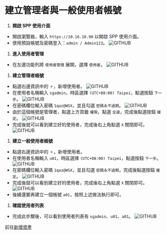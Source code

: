 # 建立管理者與一般使用者帳號

1. **開啟 SPP 使用介面**
  - 開啟瀏覽器，輸入 `https://10.16.10.90` 以開啟 SPP 使用介面。
  - 使用預設帳號及密碼登入：`admin / Admin123`。
  ![GITHUB](/images/spp/spp_web/1.png "SPP 使用介面")

1. **進入使用者管理**
  - 在左邊功能列將 `使用者管理` 展開，選擇 `使用者`。
  ![GITHUB](/images/spp/spp_user/1.png "使用者")

1. **建立管理者帳號**
  - 點選右邊資訊中的 `＋`，新增使用者。
  ![GITHUB](/images/spp/spp_user/2.png "新增使用者")
  - 在使用者名稱輸入 `sgadmin`，時區選擇 `(UTC+08:00) Taipei`，點選按鈕 `下一步`。
 ![GITHUB](/images/spp/spp_user/3.png "使用者名稱")
  - 在密碼欄位輸入密碼 `1qaz@WSX`，並且勾選 `密碼永不過期`。
  ![GITHUB](/images/spp/spp_user/4.png "輸入密碼")
  - 由於這個帳號是管理者，點選上方頁籤 `權限`，點選 `全選`，完成後點選按鈕 `確定`。
  ![GITHUB](/images/spp/spp_user/5.png "帳號是管理者")
  - 完成後就可以看到建立好的使用者，完成後右上角點選 `X` 關閉即可。
  ![GITHUB](/images/spp/spp_user/6.png "建立好的使用者")

1. **建立一般使用者帳號**
  - 點選右邊資訊中的 `＋`，新增使用者。
  - 在使用者名稱輸入 `u01`，時區選擇 `(UTC+08:00) Taipei`，點選按鈕 `下一步`。
  ![GITHUB](/images/spp/spp_user/7.png "新增使用者")
  - 在密碼欄位輸入密碼 `1qaz@WSX`，並且勾選 `密碼永不過期`，完成後點選按鈕 `確定`。
  ![GITHUB](/images/spp/spp_user/8.png "輸入密碼")
  - 完成後就可以看到建立好的使用者，完成後右上角點選 `X` 關閉即可。
  ![GITHUB](/images/spp/spp_user/9.png "建立好的使用者")
  - 後續還要再建立一個帳號 `a01`，按照上述做法執行即可。

1. **確認使用者列表**
  - 完成此步驟後，可以看到使用者列表有 `sgadmin`、`u01`、`a01`。
  ![GITHUB](/images/spp/spp_user/10.png "使用者列表")

前往[新增資產](/spp_asset.md)